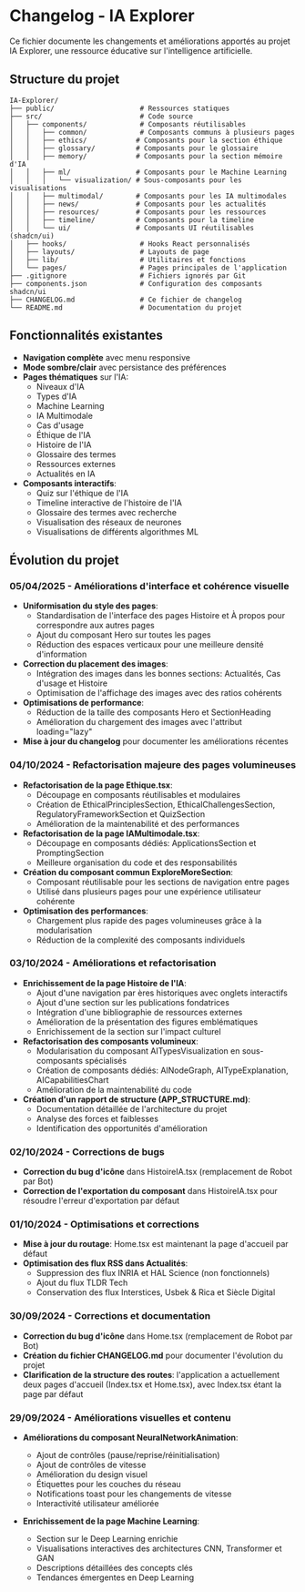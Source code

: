 
# Changelog - IA Explorer

Ce fichier documente les changements et améliorations apportés au projet IA Explorer, une ressource éducative sur l'intelligence artificielle.

## Structure du projet

```
IA-Explorer/
├── public/                     # Ressources statiques
├── src/                        # Code source
│   ├── components/             # Composants réutilisables
│   │   ├── common/             # Composants communs à plusieurs pages
│   │   ├── ethics/            # Composants pour la section éthique
│   │   ├── glossary/          # Composants pour le glossaire
│   │   ├── memory/            # Composants pour la section mémoire d'IA
│   │   ├── ml/                # Composants pour le Machine Learning
│   │   │   └── visualization/ # Sous-composants pour les visualisations
│   │   ├── multimodal/        # Composants pour les IA multimodales
│   │   ├── news/              # Composants pour les actualités
│   │   ├── resources/         # Composants pour les ressources
│   │   ├── timeline/          # Composants pour la timeline
│   │   └── ui/                # Composants UI réutilisables (shadcn/ui)
│   ├── hooks/                  # Hooks React personnalisés
│   ├── layouts/                # Layouts de page
│   ├── lib/                    # Utilitaires et fonctions
│   └── pages/                  # Pages principales de l'application
├── .gitignore                  # Fichiers ignorés par Git
├── components.json             # Configuration des composants shadcn/ui
├── CHANGELOG.md                # Ce fichier de changelog
└── README.md                   # Documentation du projet
```

## Fonctionnalités existantes

- **Navigation complète** avec menu responsive
- **Mode sombre/clair** avec persistance des préférences
- **Pages thématiques** sur l'IA:
  - Niveaux d'IA
  - Types d'IA
  - Machine Learning
  - IA Multimodale
  - Cas d'usage
  - Éthique de l'IA
  - Histoire de l'IA
  - Glossaire des termes
  - Ressources externes
  - Actualités en IA
- **Composants interactifs**:
  - Quiz sur l'éthique de l'IA
  - Timeline interactive de l'histoire de l'IA
  - Glossaire des termes avec recherche
  - Visualisation des réseaux de neurones
  - Visualisations de différents algorithmes ML

## Évolution du projet

### 05/04/2025 - Améliorations d'interface et cohérence visuelle
- **Uniformisation du style des pages**:
  - Standardisation de l'interface des pages Histoire et À propos pour correspondre aux autres pages
  - Ajout du composant Hero sur toutes les pages
  - Réduction des espaces verticaux pour une meilleure densité d'information
- **Correction du placement des images**:
  - Intégration des images dans les bonnes sections: Actualités, Cas d'usage et Histoire
  - Optimisation de l'affichage des images avec des ratios cohérents
- **Optimisations de performance**:
  - Réduction de la taille des composants Hero et SectionHeading
  - Amélioration du chargement des images avec l'attribut loading="lazy"
- **Mise à jour du changelog** pour documenter les améliorations récentes

### 04/10/2024 - Refactorisation majeure des pages volumineuses
- **Refactorisation de la page Ethique.tsx**:
  - Découpage en composants réutilisables et modulaires
  - Création de EthicalPrinciplesSection, EthicalChallengesSection, RegulatoryFrameworkSection et QuizSection
  - Amélioration de la maintenabilité et des performances
- **Refactorisation de la page IAMultimodale.tsx**:
  - Découpage en composants dédiés: ApplicationsSection et PromptingSection
  - Meilleure organisation du code et des responsabilités
- **Création du composant commun ExploreMoreSection**:
  - Composant réutilisable pour les sections de navigation entre pages
  - Utilisé dans plusieurs pages pour une expérience utilisateur cohérente
- **Optimisation des performances**:
  - Chargement plus rapide des pages volumineuses grâce à la modularisation
  - Réduction de la complexité des composants individuels

### 03/10/2024 - Améliorations et refactorisation
- **Enrichissement de la page Histoire de l'IA**:
  - Ajout d'une navigation par ères historiques avec onglets interactifs
  - Ajout d'une section sur les publications fondatrices
  - Intégration d'une bibliographie de ressources externes
  - Amélioration de la présentation des figures emblématiques
  - Enrichissement de la section sur l'impact culturel
- **Refactorisation des composants volumineux**:
  - Modularisation du composant AITypesVisualization en sous-composants spécialisés
  - Création de composants dédiés: AINodeGraph, AITypeExplanation, AICapabilitiesChart
  - Amélioration de la maintenabilité du code
- **Création d'un rapport de structure (APP_STRUCTURE.md)**:
  - Documentation détaillée de l'architecture du projet
  - Analyse des forces et faiblesses
  - Identification des opportunités d'amélioration

### 02/10/2024 - Corrections de bugs
- **Correction du bug d'icône** dans HistoireIA.tsx (remplacement de Robot par Bot)
- **Correction de l'exportation du composant** dans HistoireIA.tsx pour résoudre l'erreur d'exportation par défaut

### 01/10/2024 - Optimisations et corrections
- **Mise à jour du routage**: Home.tsx est maintenant la page d'accueil par défaut
- **Optimisation des flux RSS dans Actualités**:
  - Suppression des flux INRIA et HAL Science (non fonctionnels)
  - Ajout du flux TLDR Tech
  - Conservation des flux Interstices, Usbek & Rica et Siècle Digital

### 30/09/2024 - Corrections et documentation
- **Correction du bug d'icône** dans Home.tsx (remplacement de Robot par Bot)
- **Création du fichier CHANGELOG.md** pour documenter l'évolution du projet
- **Clarification de la structure des routes**: l'application a actuellement deux pages d'accueil (Index.tsx et Home.tsx), avec Index.tsx étant la page par défaut

### 29/09/2024 - Améliorations visuelles et contenu
- **Améliorations du composant NeuralNetworkAnimation**:
  - Ajout de contrôles (pause/reprise/réinitialisation)
  - Ajout de contrôles de vitesse
  - Amélioration du design visuel
  - Étiquettes pour les couches du réseau
  - Notifications toast pour les changements de vitesse
  - Interactivité utilisateur améliorée

- **Enrichissement de la page Machine Learning**:
  - Section sur le Deep Learning enrichie
  - Visualisations interactives des architectures CNN, Transformer et GAN
  - Descriptions détaillées des concepts clés
  - Tendances émergentes en Deep Learning
